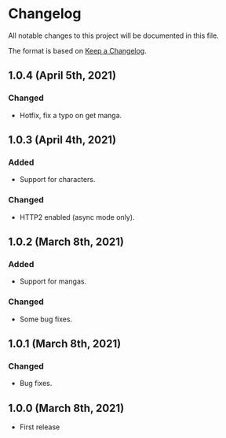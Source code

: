 # Changelog

All notable changes to this project will be documented in this file.

The format is based on [Keep a Changelog](https://keepachangelog.com/en/1.0.0/).

## 1.0.4 (April 5th, 2021)

### Changed
* Hotfix, fix a typo on get manga.

## 1.0.3 (April 4th, 2021)

### Added
* Support for characters.

### Changed
* HTTP2 enabled (async mode only).

## 1.0.2 (March 8th, 2021)

### Added
* Support for mangas.

### Changed
* Some bug fixes.

## 1.0.1 (March 8th, 2021)

### Changed
* Bug fixes.

## 1.0.0 (March 8th, 2021)

* First release